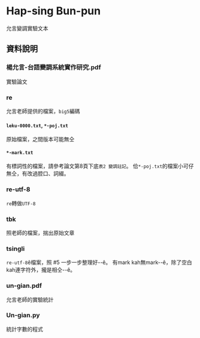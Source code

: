 # Hap-sing Bun-pun
允言變調實驗文本

## 資料說明
### 楊允言-台語變調系統實作研究.pdf
實驗論文

### re
允言老師提供的檔案，`big5`編碼

#### `leku-0000.txt`, `*-poj.txt`
原始檔案，之間版本可能無仝

#### `*-mark.txt`
有標詞性的檔案，請參考論文第8頁下底`表2 變調註記`。
佮`*-poj.txt`的檔案小可仔無仝，有改過腔口、詞綴。

### re-utf-8
`re`轉做`UTF-8`

### tbk
照老師的檔案，揣出原始文章

### tsingli
`re-utf-8`ê檔案，照 #5 一步一步整理好--ê。
有mark kah無mark--ê，除了空白kah連字符外，攏是相仝--ê。

### un-gian.pdf
允言老師的實驗統計

### Un-gian.py
統計字數的程式

